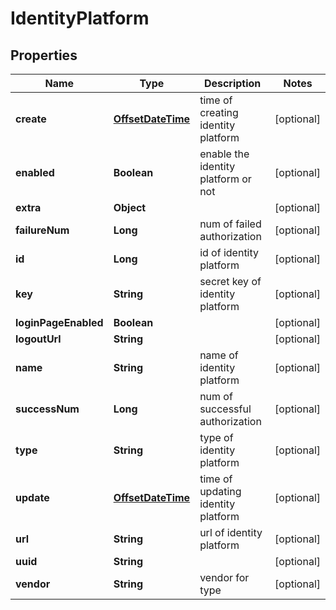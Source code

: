 # IdentityPlatform

## Properties
Name | Type | Description | Notes
------------ | ------------- | ------------- | -------------
**create** | [**OffsetDateTime**](OffsetDateTime.md) | time of creating identity platform |  [optional]
**enabled** | **Boolean** | enable the identity platform or not |  [optional]
**extra** | **Object** |  |  [optional]
**failureNum** | **Long** | num of failed authorization |  [optional]
**id** | **Long** | id of identity platform |  [optional]
**key** | **String** | secret key of identity platform |  [optional]
**loginPageEnabled** | **Boolean** |  |  [optional]
**logoutUrl** | **String** |  |  [optional]
**name** | **String** | name of identity platform |  [optional]
**successNum** | **Long** | num of successful authorization |  [optional]
**type** | **String** | type of identity platform |  [optional]
**update** | [**OffsetDateTime**](OffsetDateTime.md) | time of updating identity platform |  [optional]
**url** | **String** | url of identity platform |  [optional]
**uuid** | **String** |  |  [optional]
**vendor** | **String** | vendor for type |  [optional]
